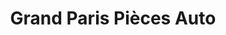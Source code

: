 ---
title: "Grand Paris Pièces Auto"
url: /le-perreux-sur-marne/grand-paris-pieces-auto/
shop: Autoteile
---